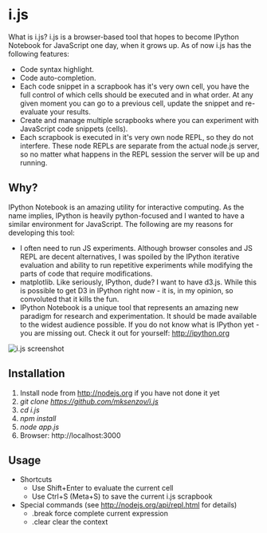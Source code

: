 i.js
====

What  is i.js? i.js is a browser-based tool that hopes to become IPython Notebook for JavaScript one day, when it grows up. As of now i.js has the following features:

* Code syntax highlight.
* Code auto-completion.
* Each code snippet in a scrapbook has it's very own cell, you have the full control of which cells should be executed and in what order. At any given moment you can go to a previous cell, update the snippet and re-evaluate your results.
* Create and manage multiple scrapbooks where you can experiment with JavaScript code snippets (cells).
* Each scrapbook is executed in it's very own node REPL, so they do not interfere. These node REPLs are separate from the actual node.js server, so no matter what happens in the REPL session the server will be up and running.


Why?
----

IPython Notebook is an amazing utility for interactive computing. As the name implies, IPython is heavily python-focused and I wanted to have a similar environment for JavaScript. The following are my reasons for developing this tool:

* I often need to run JS experiments. Although browser consoles and JS REPL are decent alternatives, I was spoiled by the IPython iterative evaluation and ability to run repetitive experiments while modifying the parts of code that require modifications.
* matplotlib. Like seriously, IPython, dude? I want to have d3.js. While this is possible to get D3 in IPython right now - it is, in my opinion, so convoluted that it kills the fun.
* IPython Notebook is a unique tool that represents an amazing new paradigm for research and experimentation. It should be made available to the widest audience possible. If you do not know what is IPython yet - you are missing out. Check it out for yourself: http://ipython.org

![i.js screenshot](http://i.imgur.com/jkadPJi.png?1 "i.js screenshot")

Installation
-------------

1. Install node from http://nodejs.org if you have not done it yet
2. _git clone https://github.com/mksenzov/i.js_
3. _cd i.js_
4. _npm install_
5. _node app.js_
6. Browser: http://localhost:3000

Usage
-----

* Shortcuts
  * Use Shift+Enter to evaluate the current cell
  * Use Ctrl+S (Meta+S) to save the current i.js scrapbook
* Special commands (see http://nodejs.org/api/repl.html for details)
  * .break force complete current expression
  * .clear clear the context
